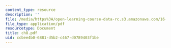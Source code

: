 ```yaml
---
content_type: resource
description: ''
file: /media/https%3A/open-learning-course-data-rc.s3.amazonaws.com/16-30-estimation-and-control-of-aerospace-systems-spring-2004/ccbee4b06881d5b2c467d0789403f1be_ch8.pdf
file_type: application/pdf
resourcetype: Document
title: ch8.pdf
uid: ccbee4b0-6881-d5b2-c467-d0789403f1be
---
```

